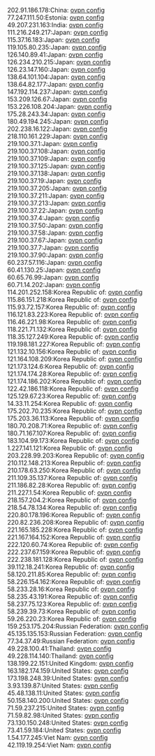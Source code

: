 202.91.186.178:China: [ovpn config](vpn/202_91_186_178.ovpn)  
77.247.111.50:Estonia: [ovpn config](vpn/77_247_111_50.ovpn)  
49.207.231.163:India: [ovpn config](vpn/49_207_231_163.ovpn)  
111.216.249.217:Japan: [ovpn config](vpn/111_216_249_217.ovpn)  
115.37.16.183:Japan: [ovpn config](vpn/115_37_16_183.ovpn)  
119.105.80.235:Japan: [ovpn config](vpn/119_105_80_235.ovpn)  
126.140.89.41:Japan: [ovpn config](vpn/126_140_89_41.ovpn)  
126.234.210.215:Japan: [ovpn config](vpn/126_234_210_215.ovpn)  
126.23.147.160:Japan: [ovpn config](vpn/126_23_147_160.ovpn)  
138.64.101.104:Japan: [ovpn config](vpn/138_64_101_104.ovpn)  
138.64.82.177:Japan: [ovpn config](vpn/138_64_82_177.ovpn)  
147.192.114.237:Japan: [ovpn config](vpn/147_192_114_237.ovpn)  
153.209.126.67:Japan: [ovpn config](vpn/153_209_126_67.ovpn)  
153.226.108.204:Japan: [ovpn config](vpn/153_226_108_204.ovpn)  
175.28.243.34:Japan: [ovpn config](vpn/175_28_243_34.ovpn)  
180.49.194.245:Japan: [ovpn config](vpn/180_49_194_245.ovpn)  
202.238.16.122:Japan: [ovpn config](vpn/202_238_16_122.ovpn)  
218.110.161.229:Japan: [ovpn config](vpn/218_110_161_229.ovpn)  
219.100.37.1:Japan: [ovpn config](vpn/219_100_37_1.ovpn)  
219.100.37.108:Japan: [ovpn config](vpn/219_100_37_108.ovpn)  
219.100.37.109:Japan: [ovpn config](vpn/219_100_37_109.ovpn)  
219.100.37.125:Japan: [ovpn config](vpn/219_100_37_125.ovpn)  
219.100.37.138:Japan: [ovpn config](vpn/219_100_37_138.ovpn)  
219.100.37.19:Japan: [ovpn config](vpn/219_100_37_19.ovpn)  
219.100.37.205:Japan: [ovpn config](vpn/219_100_37_205.ovpn)  
219.100.37.211:Japan: [ovpn config](vpn/219_100_37_211.ovpn)  
219.100.37.213:Japan: [ovpn config](vpn/219_100_37_213.ovpn)  
219.100.37.22:Japan: [ovpn config](vpn/219_100_37_22.ovpn)  
219.100.37.4:Japan: [ovpn config](vpn/219_100_37_4.ovpn)  
219.100.37.50:Japan: [ovpn config](vpn/219_100_37_50.ovpn)  
219.100.37.58:Japan: [ovpn config](vpn/219_100_37_58.ovpn)  
219.100.37.67:Japan: [ovpn config](vpn/219_100_37_67.ovpn)  
219.100.37.7:Japan: [ovpn config](vpn/219_100_37_7.ovpn)  
219.100.37.90:Japan: [ovpn config](vpn/219_100_37_90.ovpn)  
60.237.57.116:Japan: [ovpn config](vpn/60_237_57_116.ovpn)  
60.41.130.25:Japan: [ovpn config](vpn/60_41_130_25.ovpn)  
60.65.76.99:Japan: [ovpn config](vpn/60_65_76_99.ovpn)  
60.71.14.202:Japan: [ovpn config](vpn/60_71_14_202.ovpn)  
114.201.252.158:Korea Republic of: [ovpn config](vpn/114_201_252_158.ovpn)  
115.86.151.218:Korea Republic of: [ovpn config](vpn/115_86_151_218.ovpn)  
115.93.72.157:Korea Republic of: [ovpn config](vpn/115_93_72_157.ovpn)  
116.121.83.223:Korea Republic of: [ovpn config](vpn/116_121_83_223.ovpn)  
116.46.221.98:Korea Republic of: [ovpn config](vpn/116_46_221_98.ovpn)  
118.221.71.132:Korea Republic of: [ovpn config](vpn/118_221_71_132.ovpn)  
118.35.127.249:Korea Republic of: [ovpn config](vpn/118_35_127_249.ovpn)  
119.198.181.227:Korea Republic of: [ovpn config](vpn/119_198_181_227.ovpn)  
121.132.10.156:Korea Republic of: [ovpn config](vpn/121_132_10_156.ovpn)  
121.164.108.209:Korea Republic of: [ovpn config](vpn/121_164_108_209.ovpn)  
121.173.124.6:Korea Republic of: [ovpn config](vpn/121_173_124_6.ovpn)  
121.174.174.28:Korea Republic of: [ovpn config](vpn/121_174_174_28.ovpn)  
121.174.186.202:Korea Republic of: [ovpn config](vpn/121_174_186_202.ovpn)  
122.42.186.118:Korea Republic of: [ovpn config](vpn/122_42_186_118.ovpn)  
125.129.67.23:Korea Republic of: [ovpn config](vpn/125_129_67_23.ovpn)  
14.33.11.254:Korea Republic of: [ovpn config](vpn/14_33_11_254.ovpn)  
175.202.70.235:Korea Republic of: [ovpn config](vpn/175_202_70_235.ovpn)  
175.203.36.113:Korea Republic of: [ovpn config](vpn/175_203_36_113.ovpn)  
180.70.208.71:Korea Republic of: [ovpn config](vpn/180_70_208_71.ovpn)  
180.71.167.107:Korea Republic of: [ovpn config](vpn/180_71_167_107.ovpn)  
183.104.99.173:Korea Republic of: [ovpn config](vpn/183_104_99_173.ovpn)  
1.227.141.121:Korea Republic of: [ovpn config](vpn/1_227_141_121.ovpn)  
203.228.99.203:Korea Republic of: [ovpn config](vpn/203_228_99_203.ovpn)  
210.112.148.213:Korea Republic of: [ovpn config](vpn/210_112_148_213.ovpn)  
210.178.63.250:Korea Republic of: [ovpn config](vpn/210_178_63_250.ovpn)  
211.109.35.137:Korea Republic of: [ovpn config](vpn/211_109_35_137.ovpn)  
211.186.82.28:Korea Republic of: [ovpn config](vpn/211_186_82_28.ovpn)  
211.227.1.54:Korea Republic of: [ovpn config](vpn/211_227_1_54.ovpn)  
218.157.204.2:Korea Republic of: [ovpn config](vpn/218_157_204_2.ovpn)  
218.54.78.134:Korea Republic of: [ovpn config](vpn/218_54_78_134.ovpn)  
220.80.178.196:Korea Republic of: [ovpn config](vpn/220_80_178_196.ovpn)  
220.82.236.208:Korea Republic of: [ovpn config](vpn/220_82_236_208.ovpn)  
221.165.185.228:Korea Republic of: [ovpn config](vpn/221_165_185_228.ovpn)  
221.167.164.152:Korea Republic of: [ovpn config](vpn/221_167_164_152.ovpn)  
222.120.60.74:Korea Republic of: [ovpn config](vpn/222_120_60_74.ovpn)  
222.237.67.159:Korea Republic of: [ovpn config](vpn/222_237_67_159.ovpn)  
222.238.181.128:Korea Republic of: [ovpn config](vpn/222_238_181_128.ovpn)  
39.112.18.241:Korea Republic of: [ovpn config](vpn/39_112_18_241.ovpn)  
58.120.211.85:Korea Republic of: [ovpn config](vpn/58_120_211_85.ovpn)  
58.226.154.162:Korea Republic of: [ovpn config](vpn/58_226_154_162.ovpn)  
58.233.28.16:Korea Republic of: [ovpn config](vpn/58_233_28_16.ovpn)  
58.235.43.191:Korea Republic of: [ovpn config](vpn/58_235_43_191.ovpn)  
58.237.75.123:Korea Republic of: [ovpn config](vpn/58_237_75_123.ovpn)  
58.239.39.73:Korea Republic of: [ovpn config](vpn/58_239_39_73.ovpn)  
59.26.220.23:Korea Republic of: [ovpn config](vpn/59_26_220_23.ovpn)  
159.253.175.204:Russian Federation: [ovpn config](vpn/159_253_175_204.ovpn)  
45.135.135.153:Russian Federation: [ovpn config](vpn/45_135_135_153.ovpn)  
77.34.37.49:Russian Federation: [ovpn config](vpn/77_34_37_49.ovpn)  
49.228.100.41:Thailand: [ovpn config](vpn/49_228_100_41.ovpn)  
49.228.114.140:Thailand: [ovpn config](vpn/49_228_114_140.ovpn)  
138.199.22.151:United Kingdom: [ovpn config](vpn/138_199_22_151.ovpn)  
163.182.174.159:United States: [ovpn config](vpn/163_182_174_159.ovpn)  
173.198.248.39:United States: [ovpn config](vpn/173_198_248_39.ovpn)  
3.93.139.87:United States: [ovpn config](vpn/3_93_139_87.ovpn)  
45.48.138.11:United States: [ovpn config](vpn/45_48_138_11.ovpn)  
50.158.140.200:United States: [ovpn config](vpn/50_158_140_200.ovpn)  
71.59.237.215:United States: [ovpn config](vpn/71_59_237_215.ovpn)  
71.59.82.98:United States: [ovpn config](vpn/71_59_82_98.ovpn)  
73.130.150.248:United States: [ovpn config](vpn/73_130_150_248.ovpn)  
73.41.59.184:United States: [ovpn config](vpn/73_41_59_184.ovpn)  
1.54.177.245:Viet Nam: [ovpn config](vpn/1_54_177_245.ovpn)  
42.119.19.254:Viet Nam: [ovpn config](vpn/42_119_19_254.ovpn)  
